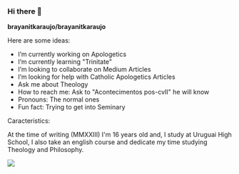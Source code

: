 ### Hi there 👋


**brayanitkaraujo/brayanitkaraujo** 

Here are some ideas:

- I’m currently working on Apologetics
- I’m currently learning "Trinitate"
- I’m looking to collaborate on Medium Articles
- I’m looking for help with Catholic Apologetics Articles
- Ask me about Theology
- How to reach me: Ask to "Acontecimentos pos-cvII" he will know
- Pronouns: The normal ones
- Fun fact: Trying to get into Seminary

Caracteristics:

At the time of writing (MMXXIII) I'm 16 years old and, I study at Uruguai High School, I also  take an english course and dedicate my time studying Theology and Philosophy.

![](https://media.tenor.com/e3GDxDEi88QAAAAd/book-bookofshadows.gif)
